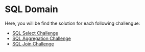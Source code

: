 # SQL Domain

Here, you will be find the solution for each following challengue:

* [SQL Select Challenge](https://www.hackerrank.com/domains/sql/select)
* [SQL Aggregation Challenge](https://www.hackerrank.com/domains/sql/aggregation)
* [SQL Join Challenge](https://www.hackerrank.com/domains/sql/join)